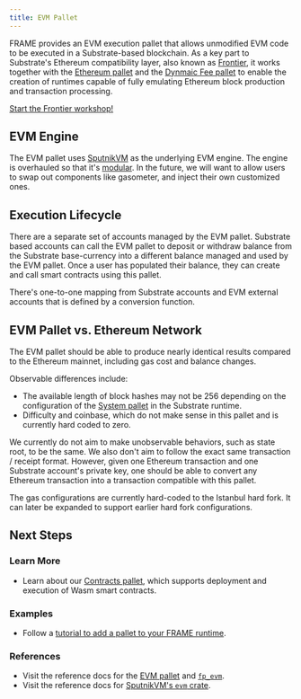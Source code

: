 ```yaml
---
title: EVM Pallet
---
```


FRAME provides an EVM execution pallet that allows unmodified EVM code to be executed in a
Substrate-based blockchain. As a key part to Substrate's Ethereum compatibility layer, also known as [Frontier](https://github.com/paritytech/frontier), it works
together with the [Ethereum pallet](https://docs.rs/pallet-ethereum/2.0.0/pallet_ethereum/) and the 
[Dynmaic Fee pallet](https://docs.rs/pallet-dynamic-fee/2.0.0/pallet_dynamic_fee/) to enable the creation of runtimes 
capable of fully emulating Ethereum block production and transaction processing. 

<a class="btn btn-secondary primary-color text-white"
href="https://substrate.dev/frontier-workshop/">Start the Frontier workshop!</a>

## EVM Engine

The EVM pallet uses [SputnikVM](https://github.com/rust-blockchain/evm) as the underlying EVM engine.
The engine is overhauled so that it's [modular](https://github.com/corepaper/evm). In the future, we
will want to allow users to swap out components like gasometer, and inject their own customized
ones.

## Execution Lifecycle

There are a separate set of accounts managed by the EVM pallet. Substrate based accounts can call
the EVM pallet to deposit or withdraw balance from the Substrate base-currency into a different
balance managed and used by the EVM pallet. Once a user has populated their balance, they can create
and call smart contracts using this pallet.

There's one-to-one mapping from Substrate accounts and EVM external accounts that is defined by a
conversion function.

## EVM Pallet vs. Ethereum Network

The EVM pallet should be able to produce nearly identical results compared to the Ethereum mainnet,
including gas cost and balance changes.

Observable differences include:

- The available length of block hashes may not be 256 depending on the configuration of the 
[System pallet](https://substrate.dev/rustdocs/v3.0.0/frame_system/index.html#system-pallet) in the Substrate runtime.
- Difficulty and coinbase, which do not make sense in this pallet and is currently hard coded to
  zero.

We currently do not aim to make unobservable behaviors, such as state root, to be the same. We also
don't aim to follow the exact same transaction / receipt format. However, given one Ethereum
transaction and one Substrate account's private key, one should be able to convert any Ethereum
transaction into a transaction compatible with this pallet.

The gas configurations are currently hard-coded to the Istanbul hard fork. It can later be expanded
to support earlier hard fork configurations.

## Next Steps

### Learn More

- Learn about our [Contracts pallet](https://docs.rs/pallet-contracts/), which supports deployment
  and execution of Wasm smart contracts.

### Examples

- Follow a [tutorial to add a pallet to your FRAME runtime](../../tutorials/add-a-pallet/).

### References

- Visit the reference docs for the [EVM pallet](https://docs.rs/pallet_evm/) and [`fp_evm`](https://docs.rs/fp-evm/2.0.0/fp_evm/).
- Visit the reference docs for [SputnikVM's `evm` crate](https://docs.rs/evm/).
